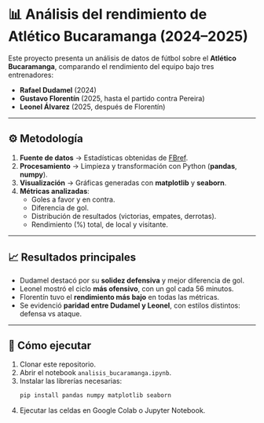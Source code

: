 # 📊 Análisis del rendimiento de Atlético Bucaramanga (2024–2025)

Este proyecto presenta un análisis de datos de fútbol sobre el **Atlético Bucaramanga**, comparando el rendimiento del equipo bajo tres entrenadores:

- **Rafael Dudamel** (2024)  
- **Gustavo Florentín** (2025, hasta el partido contra Pereira)  
- **Leonel Álvarez** (2025, después de Florentín)  

---

## ⚙️ Metodología

1. **Fuente de datos** → Estadísticas obtenidas de [FBref](https://fbref.com).  
2. **Procesamiento** → Limpieza y transformación con Python (**pandas**, **numpy**).  
3. **Visualización** → Gráficas generadas con **matplotlib** y **seaborn**.  
4. **Métricas analizadas**:  
   - Goles a favor y en contra.  
   - Diferencia de gol.  
   - Distribución de resultados (victorias, empates, derrotas).  
   - Rendimiento (%) total, de local y visitante.  

---

## 📈 Resultados principales

- Dudamel destacó por su **solidez defensiva** y mejor diferencia de gol.  
- Leonel mostró el ciclo **más ofensivo**, con un gol cada 56 minutos.  
- Florentín tuvo el **rendimiento más bajo** en todas las métricas.  
- Se evidenció **paridad entre Dudamel y Leonel**, con estilos distintos:  
  defensa vs ataque.  

---

## 🚀 Cómo ejecutar

1. Clonar este repositorio.  
2. Abrir el notebook `analisis_bucaramanga.ipynb`.  
3. Instalar las librerías necesarias:  
   ```bash
   pip install pandas numpy matplotlib seaborn
4.   Ejecutar las celdas en Google Colab o Jupyter Notebook.
